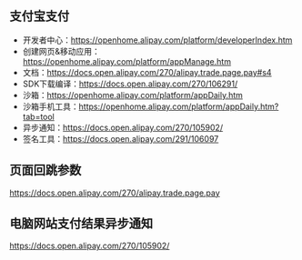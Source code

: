## 支付宝支付

- 开发者中心：https://openhome.alipay.com/platform/developerIndex.htm
- 创建网页&移动应用：https://openhome.alipay.com/platform/appManage.htm
- 文档：https://docs.open.alipay.com/270/alipay.trade.page.pay#s4
- SDK下载编译：https://docs.open.alipay.com/270/106291/
- 沙箱：https://openhome.alipay.com/platform/appDaily.htm
- 沙箱手机工具：https://openhome.alipay.com/platform/appDaily.htm?tab=tool
- 异步通知：https://docs.open.alipay.com/270/105902/
- 签名工具：https://docs.open.alipay.com/291/106097


## 页面回跳参数

https://docs.open.alipay.com/270/alipay.trade.page.pay


## 电脑网站支付结果异步通知

https://docs.open.alipay.com/270/105902/